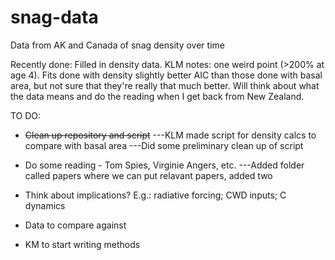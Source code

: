 snag-data
=========
Data from AK and Canada of snag density over time

Recently done: Filled in density data. KLM notes: one weird point (>200% at age 4).
Fits done with density slightly better AIC than those done with basal area, but
not sure that they're really that much better. Will think about what the data 
means and do the reading when I get back from New Zealand.

TO DO:
* ~~Clean up repository and script~~
  ---KLM made script for density calcs to compare with basal area
  ---Did some preliminary clean up of script

* Do some reading - Tom Spies, Virginie Angers, etc.
  ---Added folder called papers where we can put relavant papers, added two

* Think about implications? E.g.: radiative forcing; CWD inputs; C dynamics

* Data to compare against

* KM to start writing methods
